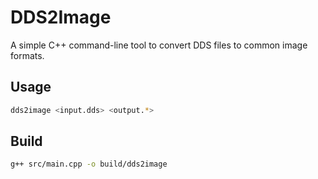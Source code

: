 # DDS2Image
A simple C++ command-line tool to convert DDS files to common image formats.

## Usage
```bash
dds2image <input.dds> <output.*>
```

## Build
```bash
g++ src/main.cpp -o build/dds2image
```